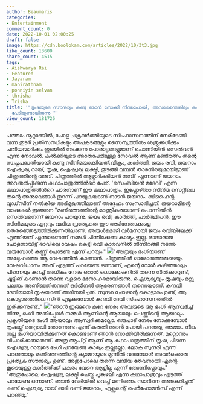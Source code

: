 ```yaml
---
author: Beaumaris
categories:
- Entertainment
comment_count: 0
date: 2022-10-01 02:00:25
draft: false
image: https://cdn.boolokam.com/articles/2022/10/3t3.jpg
like_count: 13600
share_count: 4515
tags:
- Aishwarya Rai
- Featured
- Jayaram
- manirathnam
- ponniyin selvan
- thrisha
- Trisha
title: '"തൃഷയുടെ സൗന്ദര്യം കണ്ടു ഞാൻ നോക്കി നിന്നുപോയി, അവരെന്തെങ്കിലും കരുതുമോ എന്ന
  പേടിയുണ്ടായിരുന്നു "'
view_count: 181726
---
```


പത്താം നൂറ്റാണ്ടില്‍, ചോള ചക്രവര്‍ത്തിയുടെ സിംഹാസനത്തിന് നേരിടേണ്ടി വന്ന തുടര്‍ പ്രതിസന്ധികളും അപകടങ്ങളും സൈന്യത്തിനും ശത്രുക്കള്‍ക്കും ചതിയന്മാര്‍ക്കും ഇടയില്‍ നടക്കുന്ന പോരാട്ടങ്ങളുമാണ് പൊന്നിയിന്‍ സെല്‍വന്‍ എന്ന നോവൽ. കൽക്കിയുടെ അതേപേരിലുള്ള നോവൽ ആണ് മണിരത്നം തന്റെ സ്വപ്നപദ്ധതിയായി കണ്ടു സിനിമയാക്കിയത്.വിക്രം, കാർത്തി, ജയം രവി, ജയറാം ഐഷ്വര്യ റായ്‌, തൃഷ, ഐഷ്വര്യ ലക്ഷ്മി, തുടങ്ങി വമ്പൻ താരനിരയുമായിട്ടാണ് ചിത്രത്തിന്റെ വരവ്. ചിത്രത്തിൽ ആഴ്വാര്‍കടിയന്‍ നമ്പി' എന്നാണ് ജയറാം അവതരിപ്പിക്കുന്ന കഥാപാത്രത്തിന്‍റെ പേര്. 'സെംബിയന്‍ മദേവി' എന്ന കഥാപാത്രത്തിന്‍റെ ചാരനാണ് ഈ കഥാപാത്രം. ഇപ്പോഴിതാ സിനിമ സെറ്റിലെ തന്റെ അനുഭവങ്ങൾ തുറന്ന് പറയുകയാണ് നാടൻ ജയറാം. ബിഹൈന്റ വുഡ്‌സിന് നൽകിയ അഭിമുഖത്തിലാണ് അദ്ദേഹം സംസാരിച്ചത്. ജയറാമിന്റെ വാക്കുകൾ ഇങ്ങനെ "മണിരത്നത്തിന്റെ മാന്ത്രികതയാണ് പൊന്നിയിൻ സെൽവനെന്ന് ജയറാം പറയുന്നു. ജയം രവി, കാർത്തി, പാർത്ഥിപൻ, ഈ സിനിമയുടെ ഏറ്റവും വലിയ പ്രത്യേകത ഈ അഭിനേതാക്കളെ തെരഞ്ഞെടുത്തിരിക്കുന്നതിലാണ്. അരുൾമൊഴി വർമനായി ജയം രവിയിലേക്ക് എത്തിയത് എന്താണെന്ന് നമ്മൾ ചിന്തിക്കേണ്ട കാര്യം ഇല്ല. രാജാരാജ ചോളനായിട്ട് രാവിലെ വേഷം കെട്ടി രവി കാരവനിൽ നിന്നിറങ്ങി നടന്നു വരുമ്പോൾ കണ്ണ് പെടേണ്ട എന്ന് പറയും." ![](https://cdn.boolokam.com/articles/2022/10/3t3.jpg)"അത്രയും ഭംഗിയാണ് അദ്ദേഹത്തെ ആ വേഷത്തിൽ കാണാൻ. ചിത്രത്തിൽ ഓരോരുത്തരുടെയും വേഷവിധാനം അത് എടുത്ത് പറയേണ്ട ഒന്നാണ്, എന്റെ റോൾ കഴിഞ്ഞാലും പിന്നെയും കുറച്ച് അധികം നേരം ഞാൻ ലൊക്കേഷനിൽ തന്നെ നിൽക്കാറുണ്ട്, ഷൂട്ടിങ് കാണാൻ തന്നെ വളരെ മനോഹരമായിരുന്നു. ഐശ്വര്യയും തൃഷയും മറ്റു പലരും അണിഞ്ഞിരുന്നത് ഒർജിനൽ ആഭരണങ്ങൾ തന്നെയാണ്. കുന്ദവി ദേവിയായി തൃഷയാണ് അഭിനയിച്ചത്. സുന്ദര ചോഴന്റെ കൊട്ടാരം ഉണ്ട്, ആ കൊട്ടാരത്തിലെ സീൻ എടുക്കുമ്പോൾ കുന്ദവി ദേവി സിം​ഹാസനത്തിൽ ഇരിക്കുന്നുണ്ട്.." ![](https://cdn.boolokam.com/articles/2022/10/q2r22.jpeg)"ഞാൻ ഇങ്ങനെ കുറേ നേരം അവരുടെ ആ ഭംഗി ആസ്വദിച്ച് നിന്നു, ഭം​ഗി അതിപ്പോൾ നമ്മൾ ആണിന്റെ ​ആയാലും പെണ്ണിന്റെ ആയാലും പ്രകൃതിയുടെ ഭം​ഗി ആയാലും ആസ്വദിക്കുമല്ലോ. ഒരുപാട് നേരം നോക്കുമ്പോൾ തൃഷയ്ക്ക് തെറ്റായി തോന്നേണ്ട എന്ന് കരുതി ഞാൻ പോയി പറഞ്ഞു, അമ്മാ.. നീങ്ക നല്ല ഭം​ഗിയായിരിക്കുന്നത് കൊണ്ടാണ് ഞാൻ നോക്കിയിരിക്കുന്നത്. മറ്റൊന്നും വിചാരിക്കരുതെന്ന്. അത്ര ആപ്റ്റ് ആണ് ആ കഥാപാത്രത്തിന് തൃഷ, പിന്നെ ഐശ്വര്യ റായുടെ ഭം​ഗി പറയേണ്ട കാര്യം ഇല്ലല്ലോ. ലോക സുന്ദരി എന്ന് പറഞ്ഞാലും മണിരത്നത്തിന്റെ ക്യാമറയുടെ മുന്നിൽ വരുമ്പോൾ അവർക്കൊരു പ്രത്യേക സൗന്ദര്യം ഉണ്ട്. അതുപോലെ തന്നെ വന്ദിയ തേവനായി എന്റെ കൂടെയുള്ള കാർത്തിക്ക് പകരം വേറെ ആളില്ല എന്ന് തോന്നിപ്പോവും." "അതുപോലെ ഐഷ്വര്യ ലക്ഷ്മി ചെയ്ത പൂങ്കുഴലീ എന്ന കഥാപാത്രവും എടുത്ത് പറയേണ്ട ഒന്നാണ്. ഞാൻ വേദിയിൽ വെച്ച് മണിരത്നം സാറിനെ അനുകരിച്ചത് കണ്ട് ഐശ്വര്യ റായ് ഓടി വന്ന് ജയറാം, എക്സലന്റ് പെർഫോമൻസ് എന്ന് പറഞ്ഞു." &nbsp;